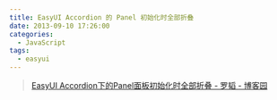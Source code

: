 ```yaml
---
title: EasyUI Accordion 的 Panel 初始化时全部折叠
date: 2013-09-10 17:26:00
categories:
  - JavaScript
tags: 
  - easyui
---
```


> [EasyUI Accordion下的Panel面板初始化时全部折叠 - 罗韬 - 博客园](http://www.cnblogs.com/luotaoyeah/p/3312618.html)

